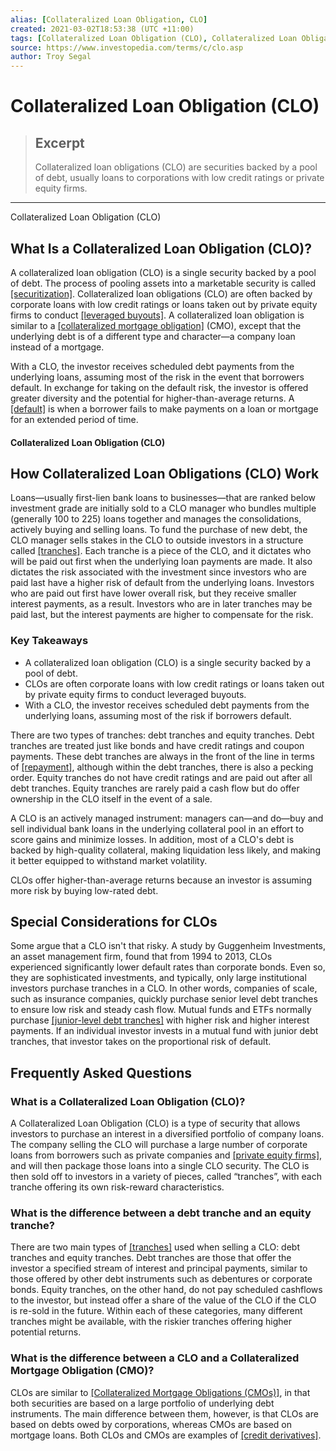 ```yaml
---
alias: [Collateralized Loan Obligation, CLO]
created: 2021-03-02T18:53:38 (UTC +11:00)
tags: [Collateralized Loan Obligation (CLO), Collateralized Loan Obligation (CLO)]
source: https://www.investopedia.com/terms/c/clo.asp
author: Troy Segal
---
```


# Collateralized Loan Obligation (CLO)

> ## Excerpt
> Collateralized loan obligations (CLO) are securities backed by a pool of debt, usually loans to corporations with low credit ratings or private equity firms.

---

Collateralized Loan Obligation (CLO)
## What Is a Collateralized Loan Obligation (CLO)?

A collateralized loan obligation (CLO) is a single security backed by a pool of debt. The process of pooling assets into a marketable security is called [[securitization]](https://www.investopedia.com/terms/s/securitization.asp). Collateralized loan obligations (CLO) are often backed by corporate loans with low credit ratings or loans taken out by private equity firms to conduct [[leveraged buyouts]](https://www.investopedia.com/terms/l/leveragedbuyout.asp). A collateralized loan obligation is similar to a [[collateralized mortgage obligation]](https://www.investopedia.com/terms/c/cmo.asp) (CMO), except that the underlying debt is of a different type and character—a company loan instead of a mortgage.

With a CLO, the investor receives scheduled debt payments from the underlying loans, assuming most of the risk in the event that borrowers default. In exchange for taking on the default risk, the investor is offered greater diversity and the potential for higher-than-average returns. A [[default]](https://www.investopedia.com/terms/d/default2.asp) is when a borrower fails to make payments on a loan or mortgage for an extended period of time.

#### Collateralized Loan Obligation (CLO)

## How Collateralized Loan Obligations (CLO) Work

Loans—usually first-lien bank loans to businesses—that are ranked below investment grade are initially sold to a CLO manager who bundles multiple (generally 100 to 225) loans together and manages the consolidations, actively buying and selling loans. To fund the purchase of new debt, the CLO manager sells stakes in the CLO to outside investors in a structure called [[tranches]](https://www.investopedia.com/terms/t/tranches.asp). Each tranche is a piece of the CLO, and it dictates who will be paid out first when the underlying loan payments are made. It also dictates the risk associated with the investment since investors who are paid last have a higher risk of default from the underlying loans. Investors who are paid out first have lower overall risk, but they receive smaller interest payments, as a result. Investors who are in later tranches may be paid last, but the interest payments are higher to compensate for the risk.

### Key Takeaways

-   A collateralized loan obligation (CLO) is a single security backed by a pool of debt.
-   CLOs are often corporate loans with low credit ratings or loans taken out by private equity firms to conduct leveraged buyouts.
-   With a CLO, the investor receives scheduled debt payments from the underlying loans, assuming most of the risk if borrowers default.

There are two types of tranches: debt tranches and equity tranches. Debt tranches are treated just like bonds and have credit ratings and coupon payments. These debt tranches are always in the front of the line in terms of [[repayment]](https://www.investopedia.com/terms/r/repayment.asp), although within the debt tranches, there is also a pecking order. Equity tranches do not have credit ratings and are paid out after all debt tranches. Equity tranches are rarely paid a cash flow but do offer ownership in the CLO itself in the event of a sale.

A CLO is an actively managed instrument: managers can—and do—buy and sell individual bank loans in the underlying collateral pool in an effort to score gains and minimize losses. In addition, most of a CLO's debt is backed by high-quality collateral, making liquidation less likely, and making it better equipped to withstand market volatility.

CLOs offer higher-than-average returns because an investor is assuming more risk by buying low-rated debt.

## Special Considerations for CLOs

Some argue that a CLO isn't that risky. A study by Guggenheim Investments, an asset management firm, found that from 1994 to 2013, CLOs experienced significantly lower default rates than corporate bonds. Even so, they are sophisticated investments, and typically, only large institutional investors purchase tranches in a CLO. In other words, companies of scale, such as insurance companies, quickly purchase senior level debt tranches to ensure low risk and steady cash flow. Mutual funds and ETFs normally purchase [[junior-level debt tranches]](https://www.investopedia.com/terms/j/junior-debt.asp) with higher risk and higher interest payments. If an individual investor invests in a mutual fund with junior debt tranches, that investor takes on the proportional risk of default.

## Frequently Asked Questions

### What is a Collateralized Loan Obligation (CLO)?

A Collateralized Loan Obligation (CLO) is a type of security that allows investors to purchase an interest in a diversified portfolio of company loans. The company selling the CLO will purchase a large number of corporate loans from borrowers such as private companies and [[private equity firms]](https://www.investopedia.com/terms/p/privateequity.asp), and will then package those loans into a single CLO security. The CLO is then sold off to investors in a variety of pieces, called “tranches”, with each tranche offering its own risk-reward characteristics.

### What is the difference between a debt tranche and an equity tranche?

There are two main types of [[tranches]](https://www.investopedia.com/terms/t/tranches.asp) used when selling a CLO: debt tranches and equity tranches. Debt tranches are those that offer the investor a specified stream of interest and principal payments, similar to those offered by other debt instruments such as debentures or corporate bonds. Equity tranches, on the other hand, do not pay scheduled cashflows to the investor, but instead offer a share of the value of the CLO if the CLO is re-sold in the future. Within each of these categories, many different tranches might be available, with the riskier tranches offering higher potential returns.

### What is the difference between a CLO and a Collateralized Mortgage Obligation (CMO)?

CLOs are similar to [[Collateralized Mortgage Obligations (CMOs)]](https://www.investopedia.com/terms/c/cmo.asp), in that both securities are based on a large portfolio of underlying debt instruments. The main difference between them, however, is that CLOs are based on debts owed by corporations, whereas CMOs are based on mortgage loans. Both CLOs and CMOs are examples of [[credit derivatives]](https://www.investopedia.com/terms/c/creditderivative.asp).
